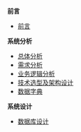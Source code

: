 **前言**
- [前言](前言/前言)

**系统分析**
- [总体分析](系统分析部分/总体分析)
- [需求分析](系统分析部分/需求分析)
- [业务逻辑分析](系统分析部分/业务逻辑分析)
- [技术选型及架构设计](系统分析部分/技术选型及架构设计)
- [数据字典](系统分析部分/数据字典)

**系统设计**
- [数据库设计](系统设计部分/数据库设计)